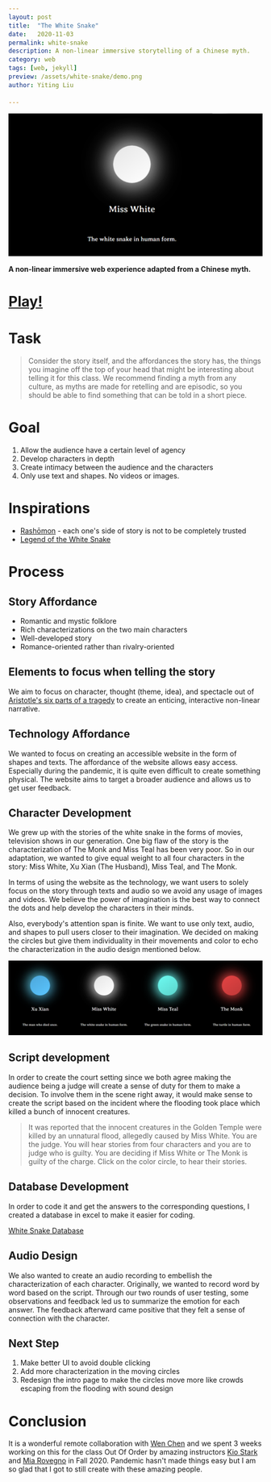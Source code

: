 ```yaml
---
layout: post
title:  "The White Snake"
date:   2020-11-03
permalink: white-snake
description: A non-linear immersive storytelling of a Chinese myth. 
category: web
tags: [web, jekyll]
preview: /assets/white-snake/demo.png
author: Yiting Liu 

---
```



![assets/white-snake/demo.png](assets/white-snake/demo.png)

**A non-linear immersive web experience adapted from a Chinese myth.**

# [Play!](https://whitesnake.netlify.app/)

# Task

> Consider the story itself, and the affordances the story has, the things you imagine off the top of your head that might be interesting about telling it for this class. We recommend finding a myth from any culture, as myths are made for retelling and are episodic, so you should be able to find something that can be told in a short piece. 

# Goal

1. Allow the audience have a certain level of agency 
2. Develop characters in depth 
3. Create intimacy between the audience and the characters 
4. Only use text and shapes. No videos or images. 

# Inspirations

- [Rashōmon](https://en.wikipedia.org/wiki/Rashomon) - each one's side of story is not to be completely trusted
- [Legend of the White Snake](https://en.wikipedia.org/wiki/Legend_of_the_White_Snake)

# Process

## Story Affordance

- Romantic and mystic folklore
- Rich characterizations on the two main characters
- Well-developed story 
- Romance-oriented rather than rivalry-oriented

## Elements to focus when telling the story

We aim to focus on character, thought (theme, idea), and spectacle out of [Aristotle's six parts of a tragedy](https://novaonline.nvcc.edu/eli/spd130et/sixp-2.htm) to create an enticing, interactive non-linear narrative. 

## Technology Affordance

We wanted to focus on creating an accessible website in the form of shapes and texts. The affordance of the website allows easy access. Especially during the pandemic, it is quite even difficult to create something physical. The website aims to target a broader audience and allows us to get user feedback. 

## Character Development

We grew up with the stories of the white snake in the forms of movies, television shows in our generation. One big flaw of the story is the characterization of The Monk and Miss Teal has been very poor. So in our adaptation, we wanted to give equal weight to all four characters in the story: Miss White, Xu Xian (The Husband), Miss Teal, and The Monk. 

In terms of using the website as the technology, we want users to solely focus on the story through texts and audio so we avoid any usage of images and videos. We believe the power of imagination is the best way to connect the dots and help develop the characters in their minds. 

Also, everybody's attention span is finite. We want to use only text, audio, and shapes to pull users closer to their imagination. We decided on making the circles but give them individuality in their movements and color to echo the characterization in the audio design mentioned below. 

![assets/white-snake/demo2.png](assets/white-snake/demo2.png)


## Script development

In order to create the court setting since we both agree making the audience being a judge will create a sense of duty for them to make a decision. To involve them in the scene right away, it would make sense to create the script based on the incident where the flooding took place which killed a bunch of innocent creatures. 

> It was reported that the innocent creatures in the Golden Temple were killed by an unnatural flood, allegedly caused by Miss White.
You are the judge. You will hear stories from four characters and you are to judge who is guilty. You are deciding if Miss White or The Monk is guilty of the charge.
Click on the color circle, to hear their stories.

## Database Development

In order to code it and get the answers to the corresponding questions, I created a database in excel to make it easier for coding. 

[White Snake Database](https://docs.google.com/spreadsheets/d/1_QfuHTfhkLiPJ-Y7w1rIefWj1x5c9gi10cR5KNYF854/edit#gid=1891797374)

## Audio Design

We also wanted to create an audio recording to embellish the characterization of each character. Originally, we wanted to record word by word based on the script. Through our two rounds of user testing, some observations and feedback led us to summarize the emotion for each answer. The feedback afterward came positive that they felt a sense of connection with the character. 

## Next Step

1. Make better UI to avoid double clicking 
2. Add more characterization in the moving circles 
3. Redesign the intro page to make the circles move more like crowds escaping from the flooding with sound design 

# Conclusion

It is a wonderful remote collaboration with [Wen Chen](https://www.kuanwenchen.com/) and we spent 3 weeks working on this for the class Out Of Order by amazing instructors [Kio Stark](http://www.kiostark.com/) and [Mia Rovegno](http://miarovegno.com/about/) in Fall 2020. Pandemic hasn't made things easy but I am so glad that I got to still create with these amazing people.